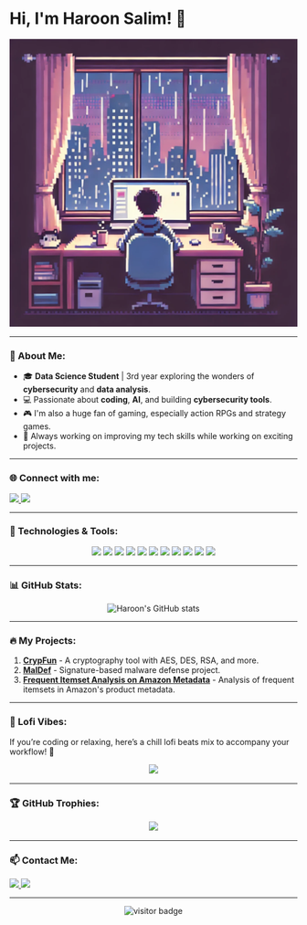 # Hi, I'm Haroon Salim! 👋

<p align="center">
  <img src="https://raw.githubusercontent.com/HaroonSalim/HaroonSalim/main/image.webp" alt="A cozy lofi pixel art scene" />
</p>


---

### 🌟 About Me:
- 🎓 **Data Science Student** | 3rd year exploring the wonders of **cybersecurity** and **data analysis**.
- 💻 Passionate about **coding**, **AI**, and building **cybersecurity tools**.
- 🎮 I'm also a huge fan of gaming, especially action RPGs and strategy games.
- 🚀 Always working on improving my tech skills while working on exciting projects.

---

### 🌐 Connect with me:
<p align="left">
  <a href="https://linkedin.com/in/haroon-salim-58249b230" target="_blank">
    <img src="https://img.shields.io/badge/-LinkedIn-0077B5?style=for-the-badge&logo=linkedin&logoColor=white" />
  </a>
  <a href="mailto:haroon.salim@hotmail.com">
    <img src="https://img.shields.io/badge/-Email-FF5733?style=for-the-badge&logo=gmail&logoColor=white" />
  </a>
</p>

---

### 🚀 Technologies & Tools:

<p align="center">
  <img src="https://img.shields.io/badge/C++-00599C?style=for-the-badge&logo=c%2B%2B&logoColor=white" />
  <img src="https://img.shields.io/badge/Python-3776AB?style=for-the-badge&logo=python&logoColor=white" />
  <img src="https://img.shields.io/badge/C%23-239120?style=for-the-badge&logo=c-sharp&logoColor=white" />
  <img src="https://img.shields.io/badge/JavaScript-F7DF1E?style=for-the-badge&logo=javascript&logoColor=black" />
  <img src="https://img.shields.io/badge/HTML5-E34F26?style=for-the-badge&logo=html5&logoColor=white" />
  <img src="https://img.shields.io/badge/CSS3-1572B6?style=for-the-badge&logo=css3&logoColor=white" />
  <img src="https://img.shields.io/badge/Flask-000000?style=for-the-badge&logo=flask&logoColor=white" />
  <img src="https://img.shields.io/badge/SQLite-003B57?style=for-the-badge&logo=sqlite&logoColor=white" />
  <img src="https://img.shields.io/badge/Git-F05032?style=for-the-badge&logo=git&logoColor=white" />
  <img src="https://img.shields.io/badge/VS_Code-007ACC?style=for-the-badge&logo=visual-studio-code&logoColor=white" />
  <img src="https://img.shields.io/badge/Docker-2496ED?style=for-the-badge&logo=docker&logoColor=white" />
</p>

---

### 📊 GitHub Stats:
<p align="center">
  <img src="https://github-readme-stats.vercel.app/api?username=haroonsalim&show_icons=true&theme=radical" alt="Haroon's GitHub stats"/>
</p>

---

### 🔥 My Projects:
1. **[CrypFun](https://github.com/haroonsalim/crypfun)** - A cryptography tool with AES, DES, RSA, and more.
2. **[MalDef](https://github.com/haroonsalim/maldef)** - Signature-based malware defense project.
3. **[Frequent Itemset Analysis on Amazon Metadata](https://github.com/HaroonSalim/Frequent-Itemset-Analysis-on-Amazon-Metadata)** - Analysis of frequent itemsets in Amazon's product metadata.

---

### 🎵 Lofi Vibes:
If you’re coding or relaxing, here’s a chill lofi beats mix to accompany your workflow! 🍃

<div align="center">
  <a href="https://www.youtube.com/watch?v=jfKfPfyJRdk" target="_blank">
    <img src="https://img.shields.io/badge/Listen-LOFI_Mix-FF69B4?style=for-the-badge&logo=youtube&logoColor=white" />
  </a>
</div>

---

### 🏆 GitHub Trophies:

<div align="center">
  <img src="https://github-profile-trophy.vercel.app/?username=haroonsalim&theme=radical&no-bg=true&no-frame=true" />
</div>

---

### 📫 Contact Me:
<p align="left">
  <a href="https://www.linkedin.com/in/haroonsalim" target="_blank">
    <img src="https://img.shields.io/badge/-LinkedIn-0077B5?style=for-the-badge&logo=linkedin&logoColor=white" />
  </a>
  <a href="mailto:haroon.salim@hotmail.com">
    <img src="https://img.shields.io/badge/-Email-FF5733?style=for-the-badge&logo=gmail&logoColor=white" />
  </a>
</p>

---

<div align="center">
  <img src="https://visitor-badge.laobi.icu/badge?page_id=haroonsalim" alt="visitor badge"/> 
</div>
